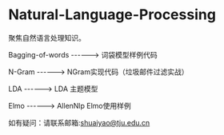 # Natural-Language-Processing
聚焦自然语言处理知识。

Bagging-of-words ------> 词袋模型样例代码

N-Gram           ------> NGram实现代码（垃圾邮件过滤实战）

LDA ------> LDA 主题模型

Elmo ------> AllenNlp Elmo使用样例

如有疑问：请联系邮箱:shuaiyao@tju.edu.cn
